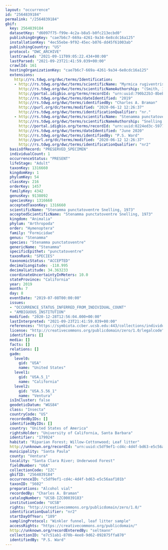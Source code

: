 ```yaml
---
layout: "occurrence"
id: "2564839184"
permalink: "/2564839184"
gbif:
  key: 2564839184
  datasetKey: "d6097f75-f99e-4c2a-b8a5-b0fc213ecbd0"
  publishingOrgKey: "cae7b6c7-669a-4261-9a34-6e8cdc16a125"
  installationKey: "4ec55ebe-9f92-45ec-b076-dd45f61003ab"
  publishingCountry: "US"
  protocol: "DWC_ARCHIVE"
  lastCrawled: "2021-09-11T09:05:22.434+00:00"
  lastParsed: "2021-09-23T21:41:59.039+00:00"
  crawlId: 161
  hostingOrganizationKey: "cae7b6c7-669a-4261-9a34-6e8cdc16a125"
  extensions:
    http://rs.tdwg.org/dwc/terms/Identification:
    - http://rs.tdwg.org/dwc/terms/scientificName: "Myrmica rugiventris"
      http://rs.tdwg.org/dwc/terms/scientificNameAuthorship: "(Smith, 1943)"
      http://portal.idigbio.org/terms/recordId: "urn:uuid:790b22b3-8beb-4179-b882-12e2ae38e667"
      http://rs.tdwg.org/dwc/terms/dateIdentified: "2019"
      http://rs.tdwg.org/dwc/terms/identifiedBy: "Charles A. Braman"
      http://purl.org/dc/terms/modified: "2020-06-12 12:26:37"
      http://rs.tdwg.org/dwc/terms/identificationQualifier: "nr."
    - http://rs.tdwg.org/dwc/terms/scientificName: "Stenamma punctatoventre"
      http://rs.tdwg.org/dwc/terms/scientificNameAuthorship: "Snelling, 1973"
      http://portal.idigbio.org/terms/recordId: "urn:uuid:0224ed3c-5977-441f-bdb0-dd53c0bc39d7"
      http://rs.tdwg.org/dwc/terms/dateIdentified: "June 2020"
      http://rs.tdwg.org/dwc/terms/identifiedBy: "P.S. Ward"
      http://purl.org/dc/terms/modified: "2020-06-12 12:26:37"
      http://rs.tdwg.org/dwc/terms/identificationQualifier: "nr2"
  basisOfRecord: "PRESERVED_SPECIMEN"
  individualCount: 1
  occurrenceStatus: "PRESENT"
  lifeStage: "Adult"
  taxonKey: 1316660
  kingdomKey: 1
  phylumKey: 54
  classKey: 216
  orderKey: 1457
  familyKey: 4342
  genusKey: 9138092
  speciesKey: 1316660
  acceptedTaxonKey: 1316660
  scientificName: "Stenamma punctatoventre Snelling, 1973"
  acceptedScientificName: "Stenamma punctatoventre Snelling, 1973"
  kingdom: "Animalia"
  phylum: "Arthropoda"
  order: "Hymenoptera"
  family: "Formicidae"
  genus: "Stenamma"
  species: "Stenamma punctatoventre"
  genericName: "Stenamma"
  specificEpithet: "punctatoventre"
  taxonRank: "SPECIES"
  taxonomicStatus: "ACCEPTED"
  decimalLongitude: -118.995
  decimalLatitude: 34.363233
  coordinateUncertaintyInMeters: 10.0
  stateProvince: "California"
  year: 2019
  month: 7
  day: 8
  eventDate: "2019-07-08T00:00:00"
  issues:
  - "OCCURRENCE_STATUS_INFERRED_FROM_INDIVIDUAL_COUNT"
  - "AMBIGUOUS_INSTITUTION"
  modified: "2020-12-28T12:56:04.000+00:00"
  lastInterpreted: "2021-09-23T21:41:59.039+00:00"
  references: "https://symbiota.ccber.ucsb.edu:443/collections/individual/index.php?occid=179924"
  license: "http://creativecommons.org/publicdomain/zero/1.0/legalcode"
  identifiers: []
  media: []
  facts: []
  relations: []
  gadm:
    level0:
      gid: "USA"
      name: "United States"
    level1:
      gid: "USA.5_1"
      name: "California"
    level2:
      gid: "USA.5.56_1"
      name: "Ventura"
  isInCluster: false
  geodeticDatum: "WGS84"
  class: "Insecta"
  countryCode: "US"
  recordedByIDs: []
  identifiedByIDs: []
  country: "United States of America"
  rightsHolder: "University of California, Santa Barbara"
  identifier: "179924"
  habitat: "Riparian Forest; Willow-Cottonwood; Leaf litter"
  http://unknown.org/recordId: "urn:uuid:c5df9ef1-cd4c-4d4f-bd63-e5c56aaf101b"
  municipality: "Santa Paula"
  county: "Ventura"
  locality: "Santa Clara River; Underwood Forest"
  fieldNumber: "U6A"
  collectionCode: "IZC"
  gbifID: "2564839184"
  occurrenceID: "c5df9ef1-cd4c-4d4f-bd63-e5c56aaf101b"
  taxonID: "5602"
  preparations: "Alcohol vial"
  recordedBy: "Charles A. Braman"
  catalogNumber: "UCSB-IZC00039183"
  institutionCode: "UCSB"
  rights: "http://creativecommons.org/publicdomain/zero/1.0/"
  identificationQualifier: "nr2"
  startDayOfYear: "189"
  samplingProtocol: "Winkler funnel, leaf litter sample"
  accessRights: "https://creativecommons.org/publicdomain/"
  http://unknown.org/recordEnteredBy: "seltmann"
  collectionID: "e7c51ab1-870b-4ee8-9d62-092875ffa870"
  identifiedBy: "P.S. Ward"
---
```


